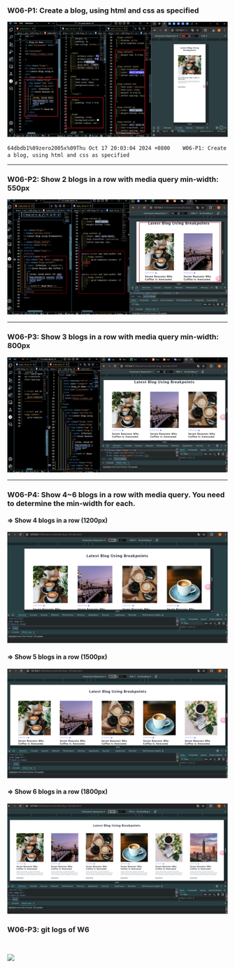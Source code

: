 ### W06-P1: Create a blog, using html and css as specified
 
![](/demo/md/w06-blog-14/images/w06-p1.png)
 
```
64dbdb1%09zero2005x%09Thu Oct 17 20:03:04 2024 +0800    W06-P1: Create a blog, using html and css as specified   
```
 ---
### W06-P2: Show 2 blogs in a row with media query min-width: 550px

![](/demo/md/w06-blog-14/images/w06-p2.png)

---
### W06-P3: Show 3 blogs in a row with media query min-width: 800px

![](/demo/md/w06-blog-14/images/w06-p3.png)


---
### W06-P4: Show 4~6 blogs in a row with media query. You need to determine the min-width for each.


#### => Show 4 blogs in a row (1200px)

![](/demo/md/w06-blog-14/images/w06-p4.png)

#### => Show 5 blogs in a row (1500px)

![](/demo/md/w06-blog-14/images/w06-p5.png)

#### => Show 6 blogs in a row (1800px)

![](/demo/md/w06-blog-14/images/w06-p6.png)

### W06-P3: git logs of W6

```
 
```

![](/demo/md/w06-blog-14/images/w06-p8.png)